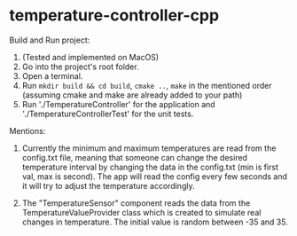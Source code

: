 # temperature-controller-cpp

Build and Run project:

1. (Tested and implemented on MacOS)
2. Go into the project's root folder.
3. Open a terminal.
4. Run `mkdir build && cd build`, `cmake ..`, `make` in the mentioned order (assuming cmake and make are already added to your path)
5. Run './TemperatureController' for the application and './TemperatureControllerTest' for the unit tests.

Mentions:
1. Currently the minimum and maximum temperatures are read from the config.txt file, meaning that someone can change the desired temperature interval
by changing the data in the config.txt (min is first val, max is second). 
The app will read the config every few seconds and it will try to adjust the temperature accordingly.

2. The "TemperatureSensor" component reads the data from the TemperatureValueProvider class which is created to simulate real changes in temperature. 
The initial value is random between -35 and 35.


